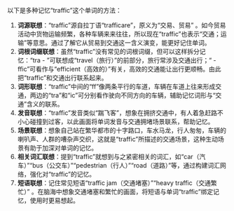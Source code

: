 以下是多种记忆“traffic”这个单词的方法：
1. **词源联想**：“traffic”源自拉丁语“trafficare”，原义为“交易、贸易” 。如今贸易活动中货物运输频繁，各种车辆来来往往，所以现在“traffic”也表示“交通；运输”等意思。通过了解它从贸易到交通这一含义演变，能更好记住单词。
2. **词根词缀联想**：虽然“traffic”没有常见的词根词缀，但可以这样拆分记忆：“tra - ”可联想成“travel（旅行）”的前部分，旅行常涉及交通出行；“ - ffic”可看作与“efficient（高效的）”有关，高效的交通能让出行更顺畅。由此把“traffic”和交通出行联系起来。
3. **词形联想**：“traffic”中间的“ff”像两条平行的车道，车辆在车道上往来形成交通，两边的“tra”和“ic”可分别看作驶向不同方向的车辆，辅助记忆词形与“交通”含义的联系。
4. **发音联想**：“traffic”发音类似“踹飞客”，想象在拥挤交通中，有人着急赶路不小心碰撞到过客，以此画面将单词发音与交通拥堵场景联系，帮助记忆。
5. **场景联想**：想象自己站在繁华都市的十字路口，车水马龙，行人匆匆，车辆的喇叭声、人群的嘈杂声交织，这就是“traffic”所描述的交通场景，这种生动场景有助于加深对单词的记忆。
6. **相关词汇联想**：提到“traffic”就想到与之紧密相关的词汇，如“car（汽车）”“bus（公交车）”“pedestrian（行人）”“road（道路）”等，通过构建词汇网络，强化对“traffic”的记忆。
7. **短语联想**：记住常见短语“traffic jam（交通堵塞）”“heavy traffic（交通繁忙）” 。在脑海中想象交通堵塞和繁忙的画面，将短语与单词“traffic”绑定记忆，使用时更易想起。 